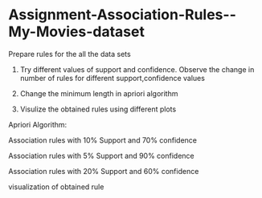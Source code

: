 # Assignment-Association-Rules--My-Movies-dataset


Prepare rules for the all the data sets

1) Try different values of support and confidence. Observe the change in number of rules for different support,confidence values

2) Change the minimum length in apriori algorithm

3) Visulize the obtained rules using different plots 



Apriori Algorithm:

Association rules with 10% Support and 70% confidence

Association rules with 5% Support and 90% confidence

Association rules with 20% Support and 60% confidence

visualization of obtained rule
